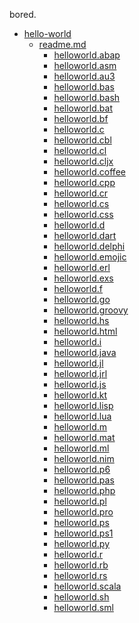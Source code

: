 bored.

- <a href="https://github.com/justfaisa/bored/tree/main/hello-world">hello-world</a>
  - <a href="https://github.com/justfaisa/bored/blob/main/hello-world/README.md">readme.md</a>
    - <a href="https://github.com/justfaisa/bored/blob/main/hello-world/helloworld.ABAP">helloworld.abap</a>
    - <a href="https://github.com/justfaisa/bored/blob/main/hello-world/helloworld.asm">helloworld.asm</a>
    - <a href="https://github.com/justfaisa/bored/blob/main/hello-world/helloworld.au3">helloworld.au3</a>
    - <a href="https://github.com/justfaisa/bored/blob/main/hello-world/helloworld.bas">helloworld.bas</a>
    - <a href="https://github.com/justfaisa/bored/blob/main/hello-world/helloworld.bash">helloworld.bash</a>
    - <a href="https://github.com/justfaisa/bored/blob/main/hello-world/helloworld.bat">helloworld.bat</a>
    - <a href="https://github.com/justfaisa/bored/blob/main/hello-world/helloworld.bf">helloworld.bf</a>
    - <a href="https://github.com/justfaisa/bored/blob/main/hello-world/helloworld.c">helloworld.c</a>
    - <a href="https://github.com/justfaisa/bored/blob/main/hello-world/helloworld.cbl">helloworld.cbl</a>
    - <a href="https://github.com/justfaisa/bored/blob/main/hello-world/helloworld.cl">helloworld.cl</a>
    - <a href="https://github.com/justfaisa/bored/blob/main/hello-world/helloworld.cljx">helloworld.cljx</a>
    - <a href="https://github.com/justfaisa/bored/blob/main/hello-world/helloworld.coffee">helloworld.coffee</a>
    - <a href="https://github.com/justfaisa/bored/blob/main/hello-world/helloworld.cpp">helloworld.cpp</a>
    - <a href="https://github.com/justfaisa/bored/blob/main/hello-world/helloworld.cr">helloworld.cr</a>
    - <a href="https://github.com/justfaisa/bored/blob/main/hello-world/helloworld.cs">helloworld.cs</a>
    - <a href="https://github.com/justfaisa/bored/blob/main/hello-world/helloworld.css">helloworld.css</a>
    - <a href="https://github.com/justfaisa/bored/blob/main/hello-world/helloworld.d">helloworld.d</a>
    - <a href="https://github.com/justfaisa/bored/blob/main/hello-world/helloworld.dart">helloworld.dart</a>
    - <a href="https://github.com/justfaisa/bored/blob/main/hello-world/helloworld.delphi">helloworld.delphi</a>
    - <a href="https://github.com/justfaisa/bored/blob/main/hello-world/helloworld.emojic">helloworld.emojic</a>
    - <a href="https://github.com/justfaisa/bored/blob/main/hello-world/helloworld.erl">helloworld.erl</a>
    - <a href="https://github.com/justfaisa/bored/blob/main/hello-world/helloworld.exs">helloworld.exs</a>
    - <a href="https://github.com/justfaisa/bored/blob/main/hello-world/helloworld.f">helloworld.f</a>
    - <a href="https://github.com/justfaisa/bored/blob/main/hello-world/helloworld.go">helloworld.go</a>
    - <a href="https://github.com/justfaisa/bored/blob/main/hello-world/helloworld.groovy">helloworld.groovy</a>
    - <a href="https://github.com/justfaisa/bored/blob/main/hello-world/helloworld.hs">helloworld.hs</a>
    - <a href="https://github.com/justfaisa/bored/blob/main/hello-world/helloworld.html">helloworld.html</a>
    - <a href="https://github.com/justfaisa/bored/blob/main/hello-world/helloworld.i">helloworld.i</a>
    - <a href="https://github.com/justfaisa/bored/blob/main/hello-world/helloworld.java">helloworld.java</a>
    - <a href="https://github.com/justfaisa/bored/blob/main/hello-world/helloworld.jl">helloworld.jl</a>
    - <a href="https://github.com/justfaisa/bored/blob/main/hello-world/helloworld.jrl">helloworld.jrl</a>
    - <a href="https://github.com/justfaisa/bored/blob/main/hello-world/helloworld.js">helloworld.js</a>
    - <a href="https://github.com/justfaisa/bored/blob/main/hello-world/helloworld.kt">helloworld.kt</a>
    - <a href="https://github.com/justfaisa/bored/blob/main/hello-world/helloworld.lisp">helloworld.lisp</a>
    - <a href="https://github.com/justfaisa/bored/blob/main/hello-world/helloworld.lua">helloworld.lua</a>
    - <a href="https://github.com/justfaisa/bored/blob/main/hello-world/helloworld.m">helloworld.m</a>
    - <a href="https://github.com/justfaisa/bored/blob/main/hello-world/helloworld.mat">helloworld.mat</a>
    - <a href="https://github.com/justfaisa/bored/blob/main/hello-world/helloworld.ml">helloworld.ml</a>
    - <a href="https://github.com/justfaisa/bored/blob/main/hello-world/helloworld.nim">helloworld.nim</a>
    - <a href="https://github.com/justfaisa/bored/blob/main/hello-world/helloworld.p6">helloworld.p6</a>
    - <a href="https://github.com/justfaisa/bored/blob/main/hello-world/helloworld.pas">helloworld.pas</a>
    - <a href="https://github.com/justfaisa/bored/blob/main/hello-world/helloworld.php">helloworld.php</a>
    - <a href="https://github.com/justfaisa/bored/blob/main/hello-world/helloworld.pl">helloworld.pl</a>
    - <a href="https://github.com/justfaisa/bored/blob/main/hello-world/helloworld.pro">helloworld.pro</a>
    - <a href="https://github.com/justfaisa/bored/blob/main/hello-world/helloworld.ps">helloworld.ps</a>
    - <a href="https://github.com/justfaisa/bored/blob/main/hello-world/helloworld.ps1">helloworld.ps1</a>
    - <a href="https://github.com/justfaisa/bored/blob/main/hello-world/helloworld.py">helloworld.py</a>
    - <a href="https://github.com/justfaisa/bored/blob/main/hello-world/helloworld.r">helloworld.r</a>
    - <a href="https://github.com/justfaisa/bored/blob/main/hello-world/helloworld.rb">helloworld.rb</a>
    - <a href="https://github.com/justfaisa/bored/blob/main/hello-world/helloworld.rs">helloworld.rs</a>
    - <a href="https://github.com/justfaisa/bored/blob/main/hello-world/helloworld.scala">helloworld.scala</a>
    - <a href="https://github.com/justfaisa/bored/blob/main/hello-world/helloworld.sh">helloworld.sh</a>
    - <a href="https://github.com/justfaisa/bored/blob/main/hello-world/helloworld.sml">helloworld.sml</a>
